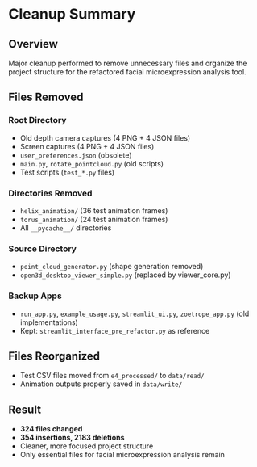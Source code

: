 # Cleanup Summary

## Overview
Major cleanup performed to remove unnecessary files and organize the project structure for the refactored facial microexpression analysis tool.

## Files Removed

### Root Directory
- Old depth camera captures (4 PNG + 4 JSON files)
- Screen captures (4 PNG + 4 JSON files)
- `user_preferences.json` (obsolete)
- `main.py`, `rotate_pointcloud.py` (old scripts)
- Test scripts (`test_*.py` files)

### Directories Removed
- `helix_animation/` (36 test animation frames)
- `torus_animation/` (24 test animation frames)
- All `__pycache__/` directories

### Source Directory
- `point_cloud_generator.py` (shape generation removed)
- `open3d_desktop_viewer_simple.py` (replaced by viewer_core.py)

### Backup Apps
- `run_app.py`, `example_usage.py`, `streamlit_ui.py`, `zoetrope_app.py` (old implementations)
- Kept: `streamlit_interface_pre_refactor.py` as reference

## Files Reorganized
- Test CSV files moved from `e4_processed/` to `data/read/`
- Animation outputs properly saved in `data/write/`

## Result
- **324 files changed**
- **354 insertions, 2183 deletions**
- Cleaner, more focused project structure
- Only essential files for facial microexpression analysis remain 